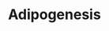 ---
annotations:
- type: Pathway Ontology
  value: signaling pathway pertinent to development
authors:
- M.Patti
- MaintBot
- MartijnVanIersel
- Mkutmon
description: The different classess of factors involved in adipogenesis are shown.
  Adipogenesis is the process by which fat cells differentiate from predadipocytes
  to adipocytes (fat cells). Adipose tissue, composed of white and brown adipose tissue,
  is composed of adipocytes. This pathway is primarily studied to understand factors
  that contribute to obesity and diabetes. Transcriptional and hormonal regulators
  of adipocyte formation are indicated.
last-edited: 2016-07-15
organisms:
- Rattus norvegicus
redirect_from:
- /index.php/Pathway:WP155
- /instance/WP155
schema-jsonld:
- '@context': https://schema.org/
  '@id': https://wikipathways.github.io/pathways/WP155.html
  '@type': Dataset
  creator:
    '@type': Organization
    name: WikiPathways
  description: The different classess of factors involved in adipogenesis are shown.
    Adipogenesis is the process by which fat cells differentiate from predadipocytes
    to adipocytes (fat cells). Adipose tissue, composed of white and brown adipose
    tissue, is composed of adipocytes. This pathway is primarily studied to understand
    factors that contribute to obesity and diabetes. Transcriptional and hormonal
    regulators of adipocyte formation are indicated.
  keywords:
  - Stat5a
  - Il6
  - NCOR1
  - Lpin2
  - Irs2
  - Bscl2
  - Rxra
  - Cebpb
  - Lpl
  - Wnt1
  - Pnpla3
  - Zmpste24
  - Stat2
  - Rora
  - Pparg
  - Rbl1
  - Spock1
  - Fas
  - Mif
  - MEF2B
  - Dvl1
  - Bmp1
  - Gata2
  - Epas1
  - Lpin1
  - Ptgis
  - Ppard
  - Nr3c1
  - Ucp1
  - Sp1
  - Ncoa1
  - Plin
  - Wnt5b
  - Foxo1
  - Socs3
  - Cyp26b1
  - Bmp2
  - Scd1
  - E2F4
  - Klf7
  - Cfd
  - Hnf1a
  - Il6st
  - Tnf
  - IRS4
  - Lpin3
  - Mbnl1
  - Serpine1
  - Lifr
  - CEBPD
  - Lif
  - Agpat2
  - Ncor2
  - Ppargc1a
  - Lmna
  - Stat5b
  - Id3
  - Cyp26a1
  - Stat1
  - Agt
  - Wwtr1
  - Ndn
  - Mef2c
  - MEF2A
  - Ahr
  - Rb1
  - Ctnnb1
  - Adipoq
  - Wnt10b
  - Rxrg
  - Gata3
  - Ppara
  - Dlk1
  - Ddit3
  - Egr2
  - Gadd45a
  - Cntfr
  - Gdf10
  - Pck1
  - Osm
  - Smad3
  - GTF3A
  - Retn
  - Cdkn1a
  - Igf1
  - Rara
  - Adfp
  - IRS3L
  - Mef2d
  - Rbl2
  - Ins2
  - Fzd1
  - Pck2
  - Stat3
  - Cugbp1
  - Frzb
  - Klf5
  - Srebf1
  - Gata4
  - Bmp4
  - Trib3
  - Irs1
  - GH1
  - FOXC2
  - Nr2f1
  - Klf6
  - Klf15
  - Prlr
  - Tgfb1
  - Twist1
  - Nampt
  - Bmp3
  - Cebpa
  - Hif1a
  - Slc2a4
  - Nr1h3
  - Mixl1
  - Cisd1
  - Creb1
  - Lep
  - Stat6
  - Nrip1
  - Lipe
  - Gadd45b
  - E2f1
  - Asip
  - Ebf1
  - Ncoa2
  - Hmga1
  - Sfrp4
  - Socs1
  license: CC0
  name: Adipogenesis
seo: CreativeWork
title: Adipogenesis
wpid: WP155
---